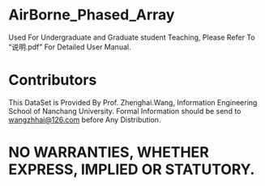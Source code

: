 # AirBorne_Phased_Array
Used For Undergraduate and Graduate student Teaching, Please Refer To “说明.pdf” For Detailed User Manual.

# Contributors
This DataSet is Provided By Prof. Zhenghai.Wang, Information Engineering School of Nanchang University. Formal Information should be send to wangzhhai@126.com before Any Distribution.

# NO WARRANTIES, WHETHER EXPRESS, IMPLIED OR STATUTORY.
